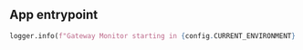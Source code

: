 ## App entrypoint

```python
logger.info(f"Gateway Monitor starting in {config.CURRENT_ENVIRONMENT}...")
```